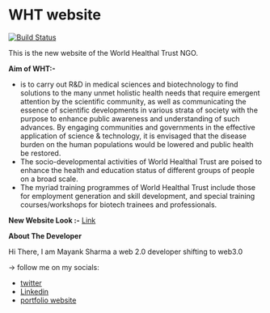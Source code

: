 # WHT website

[![Build Status](https://travis-ci.org/anaskhan96/ngo-project.svg?branch=master)](https://worldhealthaltrust.netlify.app/)

This is the new website of the World Healthal Trust NGO.

**Aim of WHT:-**
* is to carry out R&D in medical sciences and biotechnology to find solutions to the many unmet holistic health needs that require emergent attention by the scientific community, as well as communicating the essence of scientific developments in various strata of society with the purpose to enhance public awareness and understanding of such advances. By engaging communities and governments in the effective application of science & technology, it is envisaged that the disease burden on the human populations would be lowered and public health be restored.
* The socio-developmental activities of World Healthal Trust are poised to enhance the health and education status of different groups of people on a broad scale.
* The myriad training programmes of World Healthal Trust include those for employment generation and skill development, and special training courses/workshops for biotech trainees and professionals.

**New Website Look :-** [Link](https://worldhealthaltrust.netlify.app/)

**About The Developer**

Hi There, I am Mayank Sharma a web 2.0 developer shifting to web3.0

-> follow me on my socials:
* [twitter](https://twitter.com/mayanksharmaa03)
* [Linkedin](https://www.linkedin.com/in/mayank-sharma-0b321a236)
* [portfolio website](https://mayanksharmaa.netlify.app/)

